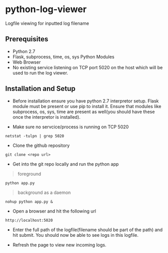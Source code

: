 # python-log-viewer
Logfile viewing for inputted log filename


## Prerequisites

* Python 2.7
* Flask, subprocess, time, os, sys Python Modules
* Web Browser
* No existing service listening on TCP port 5020 on the host which will be used to run the log viewer.

## Installation and Setup

* Before installation ensure you have python 2.7 interpretor setup. Flask module must be present or use pip to install it. Ensure that modules like subprocess, os, sys, time are present as well(you should have these once the interpretor is installed).

* Make sure no servcice/process is running on TCP 5020 
```
netstat -tulpn | grep 5020
```

* Clone the github repository
```
git clone <repo url>
```

* Get into the git repo locally and run the python app

> foreground
  ```
  python app.py
  ```
  
> background as a daemon
  ``` 
  nohup python app.py &
  ```
  
* Open a browser and hit the following url
```
http://localhost:5020
```

* Enter the full path of the logfile(filename should be part of the path) and hit submit. You should now be able to see logs in this logfile.

* Refresh the page to view new incoming logs.
  
